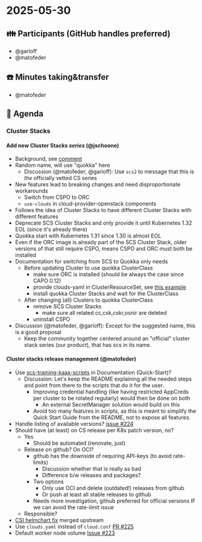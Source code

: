 # 2025-05-30
## :family: Participants (GitHub handles preferred)
- @garloff
- @matofeder

## :telephone: Minutes taking&transfer
- @matofeder

## :notebook: Agenda
### Cluster Stacks
#### Add new Cluster Stacks *series* (@jschoone)
- Background, see [comment](https://github.com/SovereignCloudStack/cluster-stacks/pull/225#discussion_r2113574223)
- Random name, will use "quokka" here
	- Discussion (@matofeder, @garloff): Use `scs2` to message that this is *the* officially vetted CS series
- New features lead to breaking changes and need disproportionate workarounds
  - Switch from CSPO to ORC
  - `use-clouds` in cloud-provider-openstack components
- Follows the idea of Cluster Stacks to have different Cluster Stacks with different features
- Deprecate SCS Cluster Stacks and only provide it until Kubernetes 1.32 EOL (since it's already there)
- Quokka start with Kubernetes 1.31 since 1.30 is almost EOL
- Even if the ORC image is already part of the SCS Cluster Stack, older versions of that still require CSPO, means CSPO and ORC must both be installed
- Documentation for switching from SCS to Quokka only needs
  - Before updating Cluster to use quokka ClusterClass
    - make sure ORC is installed (should be always the case since CAPO 0.12)
    - provide clouds-yaml in ClusterResourceSet, see [this example](https://github.com/SovereignCloudStack/cluster-stacks/blob/15af899bec1af0444f27c97ff10761a03bf37e5d/providers/openstack/scs/README.md?plain=1#L55-L59)
    - install quokka Cluster Stacks and wait for the ClusterClass
  - After changing (all) Clusters to quokka ClusterClass
    - remove SCS Cluster Stacks
      - make sure all related cc,csk,cskr,osnir are deleted
    - uninstall CSPO
- Discussion (@matofeder, @garloff): Except for the suggested name, this is a good proposal
	- Keep the community together centered around an "official" cluster stack series (our product), that has scs in its name.

#### Cluster stacks release management (@matofeder)
* Use [scs-training-kaas-scripts](https://github.com/SovereignCloudStack/scs-training-kaas-scripts) in Documentation (Quick-Start)?
	* Discussion: Let's keep the README explaining all the needed steps and point from there to the scripts that do it for the user.
		* Improving credential handling (like having restricted AppCreds per cluster to be rotated regularly) would then be done on both
			* An external SecretManager solution would build on this
		* Avoid too many features in scripts, as this is meant to simplify the Quick Start Guide from the README, not to expose all features.
* Handle listing of available versions? [issue #224](https://github.com/SovereignCloudStack/cluster-stacks/issues/224)
* Should have (at least) on CS release per K8s patch version, no?
    * Yes
        * Should be automated (renovate, just)
    * Release on github? On OCI?
        * github has the downside of requiring API-keys (to avoid rate-limits)
            * Discussion whether that is really as bad
            * Difference b/w releases and packages?
        * Two options
            * Only use OCI and delete (outdated!) releases from github
            * Or push at least all stable releases to github
        * Needs more investigation, github preferred for official versions IF we can avoid the rate-limit issue
    * Responsible?
* [CSI helmchart fix](https://github.com/kubernetes/cloud-provider-openstack/pull/2892) merged upstream
* Use `clouds.yaml` instead of `cloud.conf` [PR #225](https://github.com/SovereignCloudStack/cluster-stacks/issues/225)
* Default worker node volume [Issue #223](https://github.com/SovereignCloudStack/cluster-stacks/issues/223)
